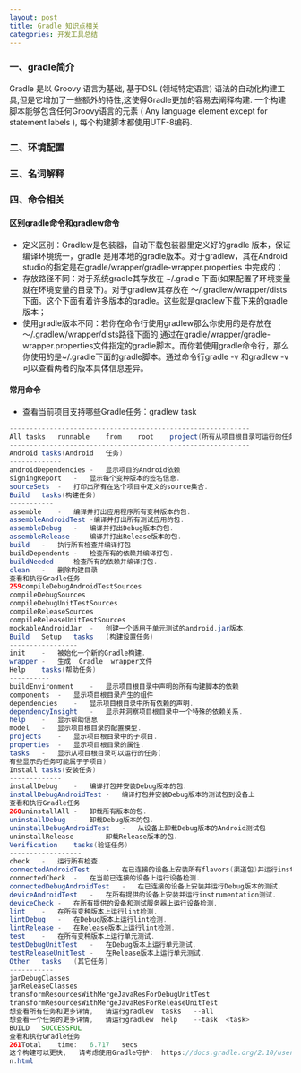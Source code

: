 ```yaml
---
layout: post
title: Gradle 知识点相关
categories: 开发工具总结
---
```


### 一、gradle简介 ###
Gradle 是以 Groovy 语言为基础, 基于DSL (领域特定语言) 语法的自动化构建工具,但是它增加了一些额外的特性,这使得Gradle更加的容易去阐释构建.
一个构建脚本能够包含任何Groovy语言的元素 ( Any language element except for statement labels ), 每个构建脚本都使用UTF-8编码.

### 二、环境配置 ###

### 三、名词解释 ###


### 四、命令相关 ###

#### 区别gradle命令和gradlew命令 ####  

- 定义区别：Gradlew是包装器，自动下载包装器里定义好的gradle 版本，保证编译环境统一，gradle 是用本地的gradle版本。对于gradlew，其在Android studio的指定是在gradle/wrapper/gradle-wrapper.properties 中完成的；
- 存放路径不同：对于系统gradle其存放在 ~/.gradle 下面(如果配置了环境变量就在环境变量的目录下)。对于gradlew其存放在 ～/.gradlew/wrapper/dists 下面。这个下面有着许多版本的gradle。这些就是gradlew下载下来的gradle版本；
- 使用gradle版本不同：若你在命令行使用gradlew那么你使用的是存放在～/.gradlew/wrapper/dists路径下面的,通过在gradle/wrapper/gradle-wrapper.properties文件指定的gradle脚本。而你若使用gradle命令行，那么你使用的是~/.gradle下面的gradle脚本。通过命令行gradle -v 和gradlew -v 可以查看两者的版本具体信息差异。

#### 常用命令 ####

- 查看当前项目支持哪些Gradle任务：gradlew	task
```java
------------------------------------------------------------
All	tasks	runnable	from	root	project(所有从项目根目录可运行的任务)
------------------------------------------------------------
Android	tasks(Android	任务)
-------------
androidDependencies	-	显示项目的Android依赖
signingReport	-	显示每个变种版本的签名信息.
sourceSets	-	打印出所有在这个项目中定义的source集合.
Build	tasks(构建任务)
-----------
assemble	-	编译并打出应用程序所有变种版本的包.
assembleAndroidTest	-编译并打出所有测试应用的包.
assembleDebug	-	编译并打出Debug版本的包.
assembleRelease	-	编译并打出Release版本的包.
build	-	执行所有检查并编译打包
buildDependents	-	检查所有的依赖并编译打包.
buildNeeded	-	检查所有的依赖并编译打包.
clean	-	删除构建目录
查看和执行Gradle任务
259compileDebugAndroidTestSources
compileDebugSources
compileDebugUnitTestSources
compileReleaseSources
compileReleaseUnitTestSources
mockableAndroidJar	-	创建一个适用于单元测试的android.jar版本.
Build	Setup	tasks	(构建设置任务)
-----------------
init	-	被始化一个新的Gradle构建.
wrapper	-	生成	Gradle	wrapper文件
Help	tasks(帮助任务)
----------
buildEnvironment	-	显示项目根目录中声明的所有构建脚本的依赖
components	-	显示项目根目录产生的组件
dependencies	-	显示项目根目录中所有依赖的声明.
dependencyInsight	-	显示并洞察项目根目录中一个特殊的依赖关系.
help	-	显示帮助信息
model	-	显示项目根目录的配置模型.
projects	-	显示项目根目录中的子项目.
properties	-	显示项目根目录的属性.
tasks	-	显示从项目根目录可以运行的任务(
有些显示的任务可能属于子项目)
Install	tasks(安装任务)
-------------
installDebug	-	编译打包并安装Debug版本的包.
installDebugAndroidTest	-	编译打包并安装Debug版本的测试包到设备上
查看和执行Gradle任务
260uninstallAll	-	卸载所有版本的包.
uninstallDebug	-	卸载Debug版本的包.
uninstallDebugAndroidTest	-	从设备上卸载Debug版本的Android测试包
uninstallRelease	-	卸载Release版本的包.
Verification	tasks(验证任务)
------------------
check	-	运行所有检查.
connectedAndroidTest	-	在已连接的设备上安装所有flavors(渠道包)并运行instrumentation测试
connectedCheck	-	在当前已连接的设备上运行设备检测.
connectedDebugAndroidTest	-	在已连接的设备上安装并运行Debug版本的测试.
deviceAndroidTest	-	在所有提供的设备上安装并运行instrumentation测试.
deviceCheck	-	在所有提供的设备和测试服务器上运行设备检测.
lint	-	在所有变种版本上运行lint检测.
lintDebug	-	在Debug版本上运行lint检测.
lintRelease	-	在Release版本上运行lint检测.
test	-	在所有变种版本上运行单元测试.
testDebugUnitTest	-	在Debug版本上运行单元测试.
testReleaseUnitTest	-	在Release版本上运行单元测试.
Other	tasks	(其它任务)
-----------
jarDebugClasses
jarReleaseClasses
transformResourcesWithMergeJavaResForDebugUnitTest
transformResourcesWithMergeJavaResForReleaseUnitTest
想查看所有任务和更多详情,	请运行gradlew	tasks	--all
想查看一个任务的更多详情,	请运行gradlew	help	--task	<task>
BUILD	SUCCESSFUL
查看和执行Gradle任务
261Total	time:	6.717	secs
这个构建可以更快,	请考虑使用Gradle守护:	https://docs.gradle.org/2.10/userguide/gradle_daemo
n.html
```